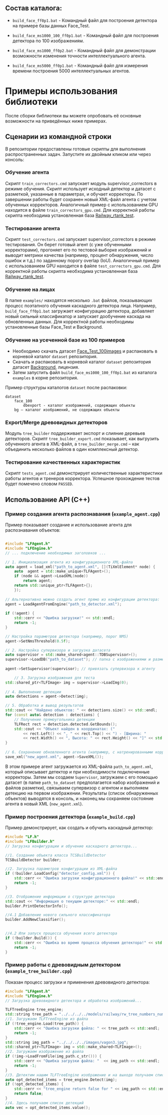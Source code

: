 ## Состав каталога:

- `build_face_ff0p1.bat` - Командный файл для построения детектора на примере базы данных Face_Test.

- `build_face_ms1000_100_ff0p1.bat` - Командный файл для построения детектора по 100 изображениям.

- `build_face_ms1000_ff0p2.bat` - Командный файл для демонстрации возможности изменения точности интеллектуального агента.

- `build_face_ms5000_ff0p1.bat` - Командный файл для измерения времени построения 5000 интеллектуальных агентов.

# Примеры использования библиотеки

После сборки библиотеки вы можете опробовать её основные возможности на приведённых ниже примерах.

## Сценарии из командной строки

В репозитории предоставлены готовые скрипты для выполнения распространенных задач. Запустите их двойным кликом или через консоль:

### Обучение агента

Скрипт `train_correctors.cmd` запускает модуль supervisor_correctors в режиме обучения. Скрипт использует исходный детектор и датасет с разметкой, указанные в параметрах, и обучает корректоры. По завершении работы будет сохранен новый XML-файл агента с учетом обученных корректоров. Аналогичный пример с использованием GPU находится в файле `train_correctors_gpu.cmd`. 
Для корректной работы скрипта необходима установленная база [Railway_rtank_test](../dataset/README.md).

### Тестирование агента

Скрипт `test_correctors.cmd` запускает supervisor_correctors в режиме тестирования. Он берет готовый агент (с уже обученными корректорами), прогоняет его по тестовой выборке изображений и выводит метрики качества (например, процент обнаружения, число ошибок и т.д.) по заданному порогу overlap (IoU). Аналогичный пример с использованием GPU находится в файле `test_correctors_gpu.cmd`. 
Для корректной работы скрипта необходима установленная база [Railway_rtank_test](../dataset/README.md).

### Обучение на лицах

В папке `examples/` находятся несколько `.bat` файлов, показывающих процесс поэтапного обучения каскадного детектора лица. Например, `build_face_ff0p1.bat` загружает конфигурацию детектора, добавляет новый сильный классификатор и запускает дообучение каскада на обновленных данных. Для корректной работы необходимы установленные базы Face_Test и Background.

### Обучение на усеченной базе из 100 примеров

- Необходимо скачать датасет [Face_Test_100images](../dataset/README.md) и распаковать в корневой каталог `dataset` репозитория.
- Скачать и распаковать в корневой каталог `dataset` репозитория датасет [Background](../dataset/README.md), лицензия.
- Затем запустить файл `build_face_ms1000_100_ff0p1.bat` из каталога `examples` в корне репозитория.

Пример структуры каталогов `dataset` после распаковки:

```
dataset
    face_100 
        dbexport - каталог изображений, содержащих объекты
    bg – каталог изображений, не содержащих объекты
```

### Export/Merge древовидных детекторов

Модуль `tree_builder` поддерживает экспорт и слияние деревьев детекторов. Скрипт `tree_builder_export.cmd` показывает, как выгрузить обученного агента в XML-файл, а `tree_builder_merge.cmd` – как объединить несколько файлов в один комплексный детектор.

### Тестирование качественных характеристик

Скрипт `tests_agent.cmd` демонстрирует количественные характеристики работы агентов и тренеров корректора. Успешное прохождение тестов будет помечено словом `PASSED`.


## Использование API (C++)

### Пример создания агента распознавания (`example_agent.cpp`)

Пример показывает создание и использование агента для распознавания объектов:

```cpp

#include "LFAgent.h"
#include "LFEngine.h"
// ... подключение необходимых заголовков ...

// 1. Инициализация агента из конфигурационного XML-файла
auto agent = load_xml("path_to_agent.xml", [](TiXmlElement* node) {
	auto  agent = std::make_unique<TLFAgent>();
	if (node && agent->LoadXML(node))
		return agent;
	return std::unique_ptr<TLFAgent>{};
	});
	
// Альтернативно можно создать агент прямо из конфигурации детектора:
agent = LoadAgentFromEngine("path_to_detector.xml");
	
if (!agent) {
	std::cerr << "Ошибка загрузки!" << std::endl;
	return -1;
}

// Настройка параметров детектора (например, порог NMS)
agent->SetNmsThreshold(0.5f); 

// 2. Настройка супервизора и загрузка датасета
auto supervisor = std::make_shared<agent::TDBSupervisor>();
supervisor->LoadDB("path_to_dataset"); // папка с изображениями и разметкой
		
agent->SetSupervisor(supervisor); // привязать супервизора к агенту

	// 3. Загрузка изображения для теста
std::shared_ptr<TLFImage> img = supervisor->LoadImg(0);
	
// 4. Выполнение детекции
auto detections = agent->Detect(img);

// 5. Обработка и вывод результатов
std::cout << "Найдено объектов: " << detections.size() << std::endl;
for (const auto& detection : detections) {
	// Получение прямоугольника детекции
	TLFRect rect = detection.detected.GetBounds();
	std::cout << "Объект найден в координатах: ("
		<< rect.Left() << ", " << rect.Top() << ") - [Ширина: "
		<< rect.Width() << ", Высота: " << rect.Height() << "]" << std::endl;
}
			
// 6. Сохранение обновленного агента (например, с натренированными корректорами) в XML
save_xml("new_agent.xml", agent->SaveXML());


```
В этом примере агент загружается из XML-файла `path_to_agent.xml`, который описывает детектор и при необходимости подключенные корректоры. Затем мы создаем `Supervisor`, загружаем с его помощью датасет (в папке `path_to_dataset` предполагается набор изображений и файлов разметки), связываем супервизор с агентом и выполняем детекцию на первом изображении. Результаты (список обнаруженных объектов) выводятся в консоль, и наконец мы сохраняем состояние агента в новый XML (`new_agent.xml`).


### Пример построения детектора (`example_build.cpp`)

Пример демонстрирует, как создать и обучить каскадный детектор:

```cpp
#include "LF.h"
#include "LFBuilder.h"
// Загрузка конфигурации и обучение каскадного детектора...

//1. Создание объекта класса TCSBuildDetector
TCSBuildDetector builder;

//2. Загрузка параметров конфигурации из XML-файла
if (!builder.LoadConfig("detector_config.xml")) {
    std::cerr << "Ошибка загрузки конфигурационного файла!" << std::endl;
    return -1;
}

//3. Отображение информации о структуре детектора
std::cout << "Информация о текущем детекторе:" << std::endl;
builder.PrintDetectorInfo();

//4.1 Добавление нового сильного классификатора
builder.AddNewClassifier();
   

//4.2 Или запуск процесса обучения всего детектора
if (!builder.Build()) {
    std::cerr << "Ошибка во время процесса обучения детектора!" << std::endl;
    return -1;
}

```

### Пример работы с древовидным детектором (`example_tree_builder.cpp`)

Показан процесс загрузки и применения древовидного детектора:

```cpp
#include "LFAgent.h"
#include "LFEngine.h"
// Загрузка древовидного детектора и обработка изображений...

TLFTreeEngine tree_engine;
std::string tree_path = "../../../../models/railway/rw_tree_numbers_num3.xml";
//1. Загружаем TLFTreeEngine из файла
if (!tree_engine.Load(tree_path)) {
	std::cerr << "Ошибка загрузки файла: " << tree_path << std::endl;
	return -1;
}
std::string img_path = "../../../../images/vagon3.jpg";
std::shared_ptr<TLFImage> img = std::make_shared<TLFImage>();
//2. Загружаем изображение из файла
if (!img->LoadFromFile(img_path.c_str())) {
	std::cerr << "Ошибка загрузки файла: "  << img_path << std::endl;
	return -1;
}
//3. Детектим нашим TLFTreeEngine изображение и на выходе получаем список детекций так как на этой картинке есть цифра 3
auto opt_detected_items = tree_engine.Detect(img);
if (!opt_detected_items) {
	std::cerr << "tree_engine return false for " << img_path << std::endl;
	return false;
}
//4. Здесь получаем список детекций
auto vec = opt_detected_items.value();

```


